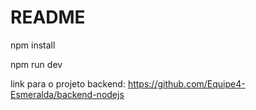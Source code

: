 # README

npm install

npm run dev

link para o projeto backend:
https://github.com/Equipe4-Esmeralda/backend-nodejs

